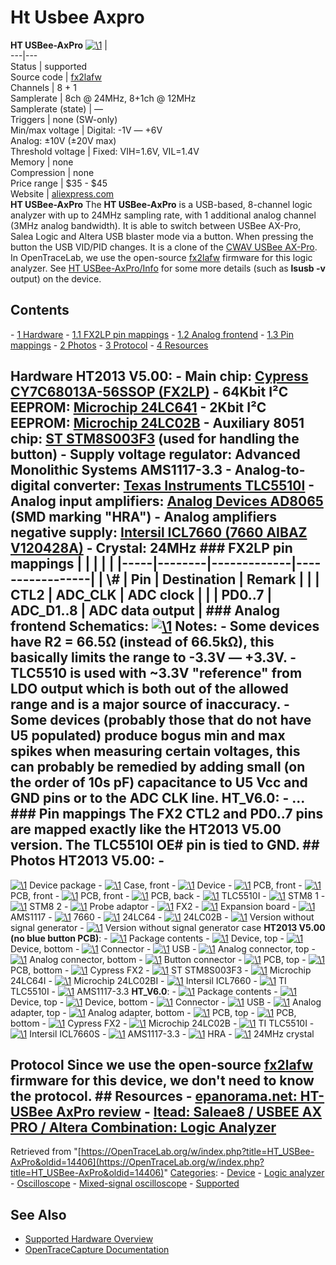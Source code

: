 # Ht Usbee Axpro

**HT USBee-AxPro** [![\1](../../assets/hardware/general/\2)](./File:Ht_usbee_axpro_v5_mugshot.png.html) |   
---|---  
Status | supported  
Source code | [fx2lafw](http://github.com/OpenTraceLab/?p=OpenTraceCapture.git;a=tree;f=src/hardware/fx2lafw)  
Channels | 8 + 1  
Samplerate | 8ch @ 24MHz, 8+1ch @ 12MHz  
Samplerate (state) | —  
Triggers | none (SW-only)  
Min/max voltage | Digital: -1V — +6V  
Analog: ±10V (±20V max)  
Threshold voltage | Fixed: VIH=1.6V, VIL=1.4V  
Memory | none  
Compression | none  
Price range | $35 - $45  
Website | [aliexpress.com](http://de.aliexpress.com/item/New-3-in-1-Tool-Oscilloscope-Logic-Analyzer-ALTERA-Saleae8-USBEE-AX-PRO-Altera-USB-Blaster/32236912930.html)  
**HT USBee-AxPro** The **HT USBee-AxPro** is a USB-based, 8-channel logic analyzer with up to 24MHz sampling rate, with 1 additional analog channel (3MHz analog bandwidth). It is able to switch between USBee AX-Pro, Salea Logic and Altera USB blaster mode via a button. When pressing the button the USB VID/PID changes. It is a clone of the [CWAV USBee AX-Pro](https://OpenTraceLab.org/w/index.php?title=CWAV_USBee_AX-Pro&action=edit&redlink=1 "CWAV USBee AX-Pro \(page does not exist\)"). In OpenTraceLab, we use the open-source [fx2lafw](Fx2lafw.html "Fx2lafw") firmware for this logic analyzer. See [HT USBee-AxPro/Info](HT_USBee-AxPro/Info.html "HT USBee-AxPro/Info") for some more details (such as **lsusb -v** output) on the device. 
## Contents 
\- [1 Hardware](HT_USBee-AxPro.html#Hardware) \- [1.1 FX2LP pin mappings](HT_USBee-AxPro.html#FX2LP_pin_mappings) \- [1.2 Analog frontend](HT_USBee-AxPro.html#Analog_frontend) \- [1.3 Pin mappings](HT_USBee-AxPro.html#Pin_mappings) \- [2 Photos](HT_USBee-AxPro.html#Photos) \- [3 Protocol](HT_USBee-AxPro.html#Protocol) \- [4 Resources](HT_USBee-AxPro.html#Resources) 
## Hardware **HT2013 V5.00**: \- **Main chip**: [Cypress CY7C68013A-56SSOP (FX2LP)](http://www.cypress.com/?docID=45142) \- **64Kbit I²C EEPROM**: [Microchip 24LC641](http://ww1.microchip.com/downloads/en/DeviceDoc/21189f.pdf) \- **2Kbit I²C EEPROM**: [Microchip 24LC02B](http://ww1.microchip.com/downloads/en/DeviceDoc/21709c.pdf) \- **Auxiliary 8051 chip**: [ST STM8S003F3](http://www.st.com/web/en/resource/technical/document/datasheet/DM00024550.pdf) (used for handling the button) \- **Supply voltage regulator**: Advanced Monolithic Systems AMS1117-3.3 \- **Analog-to-digital converter**: [Texas Instruments TLC5510I](http://www.ti.com/lit/ds/symlink/tlc5510.pdf) \- **Analog input amplifiers**: [Analog Devices AD8065](http://www.analog.com/static/imported-files/data_sheets/AD8065_8066.pdf) (SMD marking "HRA") \- **Analog amplifiers negative supply**: [Intersil ICL7660 (7660 AIBAZ V120428A)](http://www.intersil.com/content/dam/Intersil/documents/icl7/icl7660.pdf) \- **Crystal**: 24MHz ### FX2LP pin mappings | | | | | |-----|--------|-------------|-----------------| | \\# | Pin | Destination | Remark | | | CTL2 | ADC_CLK | ADC clock | | | PD0..7 | ADC_D1..8 | ADC data output | ### Analog frontend **Schematics**: [![\1](../../assets/hardware/general/\2)](./File:Ht-usbee-axpro_analog_schematics.svg.html) **Notes**: \- Some devices have R2 = 66.5Ω (instead of 66.5kΩ), this basically limits the range to -3.3V — +3.3V. \- TLC5510 is used with ~3.3V "reference" from LDO output which is both out of the allowed range and is a major source of inaccuracy. \- Some devices (probably those that do not have U5 populated) produce bogus min and max spikes when measuring certain voltages, this can probably be remedied by adding small (on the order of 10s pF) capacitance to U5 Vcc and GND pins or to the ADC CLK line. **HT_V6.0**: \- ... ### Pin mappings The FX2 CTL2 and PD0..7 pins are mapped exactly like the **HT2013 V5.00** version. The TLC5510I OE# pin is tied to GND. ## Photos **HT2013 V5.00**: \- 
[![\1](../../assets/hardware/general/\2)](./File:Ht-usbee-axpro_package.jpg.html)
Device package
\- 
[![\1](../../assets/hardware/general/\2)](./File:Ht-usbee_case_front.jpg.html)
Case, front
\- 
[![\1](../../assets/hardware/general/\2)](./File:Ht-usbee_device.jpg.html)
Device
\- 
[![\1](../../assets/hardware/general/\2)](./File:Ht-usbee_pcb_front.jpg.html)
PCB, front
\- 
[![\1](../../assets/hardware/general/\2)](./File:PCB3.jpg.html)
PCB, front
\- 
[![\1](../../assets/hardware/general/\2)](./File:Ht-usbee_pcb.jpg.html)
PCB, front
\- 
[![\1](../../assets/hardware/general/\2)](./File:Ht-usbee_backside.jpg.html)
PCB, back
\- 
[![\1](../../assets/hardware/general/\2)](./File:TLC5510I.jpg.html)
TLC5510I
\- 
[![\1](../../assets/hardware/general/\2)](./File:STM8_1.jpg.html)
STM8 1
\- 
[![\1](../../assets/hardware/general/\2)](./File:SM8_2.jpg.html)
STM8 2
\- 
[![\1](../../assets/hardware/general/\2)](./File:Probe_adaptor.jpg.html)
Probe adaptor
\- 
[![\1](../../assets/hardware/general/\2)](./File:FX2.jpg.html)
FX2
\- 
[![\1](../../assets/hardware/general/\2)](./File:Expansion_board.jpg.html)
Expansion board
\- 
[![\1](../../assets/hardware/general/\2)](./File:AMS1117.jpg.html)
AMS1117
\- 
[![\1](../../assets/hardware/general/\2)](./File:7660.jpg.html)
7660
\- 
[![\1](../../assets/hardware/general/\2)](./File:24LC64.jpg.html)
24LC64
\- 
[![\1](../../assets/hardware/general/\2)](./File:24LC02B.jpg.html)
24LC02B
\- 
[![\1](../../assets/hardware/general/\2)](./File:Ht-usbee-axpro_no_siggen_pcb.jpg.html)
Version without signal generator
\- 
[![\1](../../assets/hardware/general/\2)](./File:Ht-usbee-axpro_no_siggen_case.jpg.html)
Version without signal generator case
**HT2013 V5.00 (no blue button PCB)**: \- 
[![\1](../../assets/hardware/general/\2)](./File:Ht_usbee_axpro_v5_package_contents.jpg.html)
Package contents
\- 
[![\1](../../assets/hardware/general/\2)](./File:Ht_usbee_axpro_v5_device_top.jpg.html)
Device, top
\- 
[![\1](../../assets/hardware/general/\2)](./File:Ht_usbee_axpro_v5_device_bottom.jpg.html)
Device, bottom
\- 
[![\1](../../assets/hardware/general/\2)](./File:Ht_usbee_axpro_v5_connector.jpg.html)
Connector
\- 
[![\1](../../assets/hardware/general/\2)](./File:Ht_usbee_axpro_v5_usb.jpg.html)
USB
\- 
[![\1](../../assets/hardware/general/\2)](./File:Ht_usbee_axpro_v5_analog_connector_top.jpg.html)
Analog connector, top
\- 
[![\1](../../assets/hardware/general/\2)](./File:Ht_usbee_axpro_v5_analog_connector_bottom.jpg.html)
Analog connector, bottom
\- 
[![\1](../../assets/hardware/general/\2)](./File:Ht_usbee_axpro_v5_button_conn.jpg.html)
Button connector
\- 
[![\1](../../assets/hardware/general/\2)](./File:Ht_usbee_axpro_v5_pcb_top.jpg.html)
PCB, top
\- 
[![\1](../../assets/hardware/general/\2)](./File:Ht_usbee_axpro_v5_pcb_bottom.jpg.html)
PCB, bottom
\- 
[![\1](../../assets/hardware/general/\2)](./File:Ht_usbee_axpro_v5_cypress_fx2.jpg.html)
Cypress FX2
\- 
[![\1](../../assets/hardware/general/\2)](./File:Ht_usbee_axpro_v5_st_stm8s003f3.jpg.html)
ST STM8S003F3
\- 
[![\1](../../assets/hardware/general/\2)](./File:Ht_usbee_axpro_v5_microchip_24lc64i.jpg.html)
Microchip 24LC64I
\- 
[![\1](../../assets/hardware/general/\2)](./File:Ht_usbee_axpro_v5_microchip_24lc02bi.jpg.html)
Microchip 24LC02BI
\- 
[![\1](../../assets/hardware/general/\2)](./File:Ht_usbee_axpro_v5_intersil_icl7660.jpg.html)
Intersil ICL7660
\- 
[![\1](../../assets/hardware/general/\2)](./File:Ht_usbee_axpro_v5_ti_tlc5510i.jpg.html)
TI TLC5510I
\- 
[![\1](../../assets/hardware/general/\2)](./File:Ht_usbee_axpro_v5_ams1117-3.3.jpg.html)
AMS1117-3.3
**HT_V6.0**: \- 
[![\1](../../assets/hardware/general/\2)](./File:Ht_usbee_axpro_package_contents.jpg.html)
Package contents
\- 
[![\1](../../assets/hardware/general/\2)](./File:Ht_usbee_axpro_device_top.jpg.html)
Device, top
\- 
[![\1](../../assets/hardware/general/\2)](./File:Ht_usbee_axpro_device_bottom.jpg.html)
Device, bottom
\- 
[![\1](../../assets/hardware/general/\2)](./File:Ht_usbee_axpro_connector.jpg.html)
Connector
\- 
[![\1](../../assets/hardware/general/\2)](./File:Ht_usbee_axpro_usb.jpg.html)
USB
\- 
[![\1](../../assets/hardware/general/\2)](./File:Ht_usbee_axpro_analog_adapter_top.jpg.html)
Analog adapter, top
\- 
[![\1](../../assets/hardware/general/\2)](./File:Ht_usbee_axpro_analog_adapter_bottom.jpg.html)
Analog adapter, bottom
\- 
[![\1](../../assets/hardware/general/\2)](./File:Ht_usbee_axpro_pcb_top.jpg.html)
PCB, top
\- 
[![\1](../../assets/hardware/general/\2)](./File:Ht_usbee_axpro_pcb_bottom.jpg.html)
PCB, bottom
\- 
[![\1](../../assets/hardware/general/\2)](./File:Ht_usbee_axpro_cypress_fx2.jpg.html)
Cypress FX2
\- 
[![\1](../../assets/hardware/general/\2)](./File:Ht_usbee_axpro_microchip_24lc02b.jpg.html)
Microchip 24LC02B
\- 
[![\1](../../assets/hardware/general/\2)](./File:Ht_usbee_axpro_tlc5510i.jpg.html)
TI TLC5510I
\- 
[![\1](../../assets/hardware/general/\2)](./File:Ht_usbee_axpro_intersil_icl7660s.jpg.html)
Intersil ICL7660S
\- 
[![\1](../../assets/hardware/general/\2)](./File:Ht_usbee_axpro_ams1117-3.3.jpg.html)
AMS1117-3.3
\- 
[![\1](../../assets/hardware/general/\2)](./File:Ht_usbee_axpro_hra.jpg.html)
HRA
\- 
[![\1](../../assets/hardware/general/\2)](./File:Ht_usbee_axpro_24mhz_crystal.jpg.html)
24MHz crystal
## Protocol Since we use the open-source [fx2lafw](Fx2lafw.html "Fx2lafw") firmware for this device, we don't need to know the protocol. ## Resources \- [epanorama.net: HT-USBee AxPro review](http://www.epanorama.net/newepa/2014/06/17/ht-usbee-axpro-review/) \- [Itead: Saleae8 / USBEE AX PRO / Altera Combination: Logic Analyzer](https://www.itead.cc/saleae8-usbee-ax-pro-altera-combination-logic-analyzer.html)
Retrieved from "[https://OpenTraceLab.org/w/index.php?title=HT_USBee-AxPro&oldid=14406](https://OpenTraceLab.org/w/index.php?title=HT_USBee-AxPro&oldid=14406)" 
[Categories](specialcategories-specialcategories.md): \- [Device](./Category:Device.html "Category:Device") \- [Logic analyzer](./Category:Logic_analyzer.html "Category:Logic analyzer") \- [Oscilloscope](./Category:Oscilloscope.html "Category:Oscilloscope") \- [Mixed-signal oscilloscope](./Category:Mixed-signal_oscilloscope.html "Category:Mixed-signal oscilloscope") \- [Supported](./Category:Supported.html "Category:Supported")

## See Also
- [Supported Hardware Overview](../supported-hardware.md)
- [OpenTraceCapture Documentation](../../opentracecapture/overview.md)
